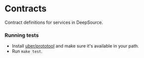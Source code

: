 # Contracts

Contract definitions for services in DeepSource.

### Running tests
 - Install [uber/prototool](https://github.com/uber/prototool) and make sure it's available in your path.
 - Run `make test`.

